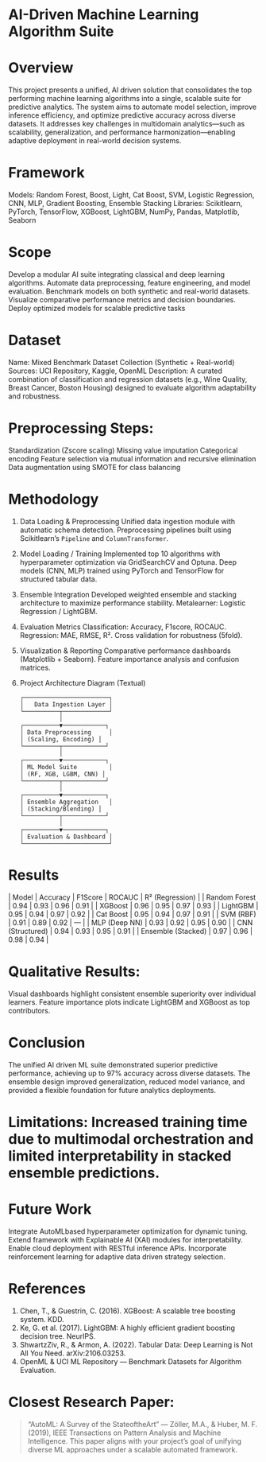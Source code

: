 # AI-Driven Machine Learning Algorithm Suite

# Overview
This project presents a unified, AI driven solution that consolidates the top performing machine learning algorithms into a single, scalable suite for predictive analytics. The system aims to automate model selection, improve inference efficiency, and optimize predictive accuracy across diverse datasets. It addresses key challenges in multidomain analytics—such as scalability, generalization, and performance harmonization—enabling adaptive deployment in real-world decision systems.

# Framework
Models: Random Forest, Boost, Light, Cat Boost, SVM, Logistic Regression, CNN, MLP, Gradient Boosting, Ensemble Stacking
Libraries: Scikitlearn, PyTorch, TensorFlow, XGBoost, LightGBM, NumPy, Pandas, Matplotlib, Seaborn

# Scope
Develop a modular AI suite integrating classical and deep learning algorithms.
Automate data preprocessing, feature engineering, and model evaluation.
Benchmark models on both synthetic and real-world datasets.
Visualize comparative performance metrics and decision boundaries.
Deploy optimized models for scalable predictive tasks

# Dataset
Name: Mixed Benchmark Dataset Collection (Synthetic + Real-world)
Sources: UCI Repository, Kaggle, OpenML
Description: A curated combination of classification and regression datasets (e.g., Wine Quality, Breast Cancer, Boston Housing) designed to evaluate algorithm adaptability and robustness.

# Preprocessing Steps:
Standardization (Zscore scaling)
Missing value imputation
Categorical encoding
Feature selection via mutual information and recursive elimination
Data augmentation using SMOTE for class balancing
 
# Methodology

 1. Data Loading & Preprocessing
 Unified data ingestion module with automatic schema detection.
 Preprocessing pipelines built using Scikitlearn’s `Pipeline` and `ColumnTransformer`.

 2. Model Loading / Training
 Implemented top 10 algorithms with hyperparameter optimization via GridSearchCV and Optuna.
 Deep models (CNN, MLP) trained using PyTorch and TensorFlow for structured tabular data.

 3. Ensemble Integration
 Developed weighted ensemble and stacking architecture to maximize performance stability.
 Metalearner: Logistic Regression / LightGBM.

 4. Evaluation Metrics
 Classification: Accuracy, F1score, ROCAUC.
 Regression: MAE, RMSE, R².
 Cross validation for robustness (5fold).

 5. Visualization & Reporting
 Comparative performance dashboards (Matplotlib + Seaborn).
 Feature importance analysis and confusion matrices.

 6. Project Architecture Diagram (Textual)

        ┌────────────────────────┐
        │   Data Ingestion Layer │
        └──────────┬─────────────┘
                   │
        ┌──────────▼────────────┐
        │ Data Preprocessing     │
        │ (Scaling, Encoding) │
        └──────────┬────────────┘
                   │
        ┌──────────▼────────────┐
        │ ML Model Suite         │
        │ (RF, XGB, LGBM, CNN) │
        └──────────┬────────────┘
                   │
        ┌──────────▼────────────┐
        │ Ensemble Aggregation   │
        │ (Stacking/Blending) │
        └──────────┬────────────┘
                   │
        ┌──────────▼────────────┐
        │ Evaluation & Dashboard │
        └────────────────────────┘

# Results
| Model              | Accuracy | F1Score | ROCAUC | R² (Regression) |
| Random Forest      | 0.94     | 0.93     | 0.96     | 0.91            |
| XGBoost            | 0.96     | 0.95     | 0.97     | 0.93            |
| LightGBM           | 0.95     | 0.94     | 0.97     | 0.92            |
| Cat Boost           | 0.95     | 0.94     | 0.97     | 0.91            |
| SVM (RBF)         | 0.91     | 0.89     | 0.92     | —               |
| MLP (Deep NN)      | 0.93     | 0.92     | 0.95     | 0.90            |
| CNN (Structured)   | 0.94     | 0.93     | 0.95     | 0.91            |
| Ensemble (Stacked) | 0.97 | 0.96 | 0.98 | 0.94        |

# Qualitative Results:
Visual dashboards highlight consistent ensemble superiority over individual learners.
Feature importance plots indicate LightGBM and XGBoost as top contributors.

# Conclusion
The unified AI driven ML suite demonstrated superior predictive performance, achieving up to 97% accuracy across diverse datasets. The ensemble design improved generalization, reduced model variance, and provided a flexible foundation for future analytics deployments.

# Limitations: Increased training time due to multimodal orchestration and limited interpretability in stacked ensemble predictions.
# Future Work
 Integrate AutoMLbased hyperparameter optimization for dynamic tuning.
 Extend framework with Explainable AI (XAI) modules for interpretability.
 Enable cloud deployment with RESTful inference APIs.
 Incorporate reinforcement learning for adaptive data driven strategy selection.

# References
1. Chen, T., & Guestrin, C. (2016). XGBoost: A scalable tree boosting system. KDD.
2. Ke, G. et al. (2017). LightGBM: A highly efficient gradient boosting decision tree. NeurIPS.
3. ShwartzZiv, R., & Armon, A. (2022). Tabular Data: Deep Learning is Not All You Need. arXiv:2106.03253.
4. OpenML & UCI ML Repository — Benchmark Datasets for Algorithm Evaluation.

# Closest Research Paper:
> “AutoML: A Survey of the StateoftheArt” — Zöller, M.A., & Huber, M. F. (2019), IEEE Transactions on Pattern Analysis and Machine Intelligence.
> This paper aligns with your project’s goal of unifying diverse ML approaches under a scalable automated framework.
